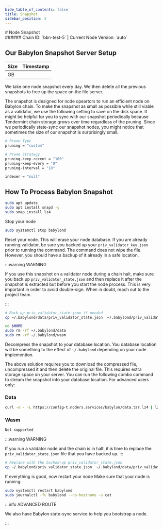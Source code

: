 ```yaml
---
hide_table_of_contents: false
title: Snapshot
sidebar_position: 3
---
```


<div class="h1-with-icon icon-babylon">
# Node Snapshot
</div>
###### Chain ID: `bbn-test-5` | Current Node Version: `auto`

## Our Babylon Snapshot Server Setup

| Size   | Timestamp    |
|--------|--------------|
|  GB |   |


We take one node snapshot every day. We then delete all the previous snapshots to free up the space on the file server.

The snapshot is designed for node opeartors to run an efficient node on Babylon chain. To make the snapshot as small as possible while still viable as a validator, we use the following setting to save on the disk space. It might be helpful for you to sync with our snapshot periodically because Tendermint chain storage grows over time regardless of the pruning. Since we periodically state-sync our snapshot nodes, you might notice that sometimes the size of our snapshot is surprisingly small.

```bash title="app.toml"
# Prune Type
pruning = "custom"

# Prune Strategy
pruning-keep-recent = "100"
pruning-keep-every = "0"
pruning-interval = "10"
```

```bash title="config.toml"
indexer = "null"
```

## How To Process Babylon Snapshot
```bash
sudo apt update
sudo apt install snapd -y
sudo snap install lz4
```

Stop your node
```bash
sudo systemctl stop babylond
```
Reset your node. This will erase your node database. If you are already running validator, be sure you backed up your `priv_validator_key.json` prior to running the command. The command does not wipe the file. However, you should have a backup of it already in a safe location.

:::warning WARNING

If you use this snapshot on a validator node during a chain halt, make sure you back up `priv_validator_state.json` and then replace it after the snapshot is extracted but before you start the node process. This is very important in order to avoid double-sign. When in doubt, reach out to the project team.

:::

```bash
# Back up priv_validator_state.json if needed
cp ~/.babylond/data/priv_validator_state.json  ~/.babylond/priv_validator_state.json

cd $HOME
sudo rm -rf ~/.babylond/data
sudo rm -rf ~/.babylond/wasm
```

Decompress the snapshot to your database location. You database location will be something to the effect of `~/.babylond` depending on your node implemention.

The above solution requires you to download the compressed file, uncompressed it and then delete the original file. This requires extra storage space on your server. You can run the following combo command to stream the snapshot into your database location. For advanced users only:
### Data
```bash
curl -o - -L https://config-t.noders.services/babylon/data.tar.lz4 | lz4 -d | tar -x -C ~/.babylond
```
### Wasm
```bash
Not supported
```

:::warning WARNING

If you run a validator node and the chain is in halt, it is time to replace the `priv_validator_state.json` file that you have backed up.
:::

```bash
# Replace with the backed-up priv_validator_state.json
cp ~/.babylond/priv_validator_state.json  ~/.babylond/data/priv_validator_state.json
```

If everything is good, now restart your node
Make sure that your node is running

```bash
sudo systemctl restart babylond
sudo journalctl -fu babylond --no-hostname -o cat
```

:::info ADVANCED ROUTE

We also have Babylon state-sync service to help you bootstrap a node.

:::